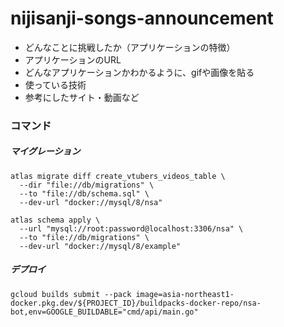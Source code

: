 # nijisanji-songs-announcement
- どんなことに挑戦したか（アプリケーションの特徴）
- アプリケーションのURL
- どんなアプリケーションかわかるように、gifや画像を貼る
- 使っている技術
- 参考にしたサイト・動画など

### コマンド
##### マイグレーション
```
atlas migrate diff create_vtubers_videos_table \
  --dir "file://db/migrations" \
  --to "file://db/schema.sql" \
  --dev-url "docker://mysql/8/nsa"

atlas schema apply \
  --url "mysql://root:password@localhost:3306/nsa" \
  --to "file://db/migrations" \
  --dev-url "docker://mysql/8/example"
```
##### デプロイ
```
gcloud builds submit --pack image=asia-northeast1-docker.pkg.dev/${PROJECT_ID}/buildpacks-docker-repo/nsa-bot,env=GOOGLE_BUILDABLE="cmd/api/main.go"
```
